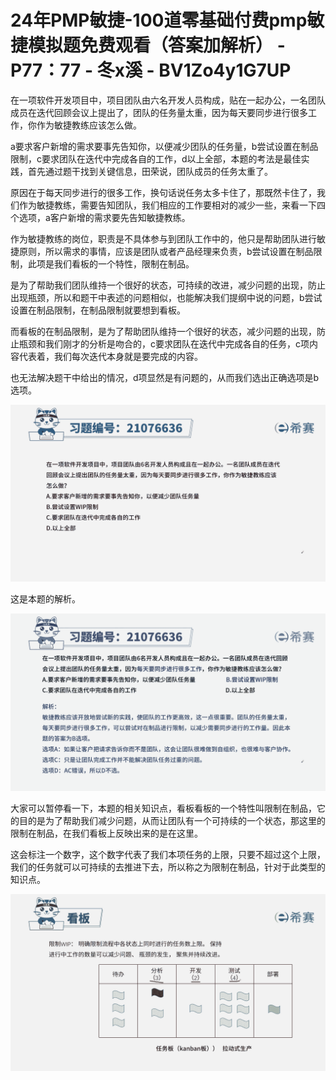 # 24年PMP敏捷-100道零基础付费pmp敏捷模拟题免费观看（答案加解析） - P77：77 - 冬x溪 - BV1Zo4y1G7UP

在一项软件开发项目中，项目团队由六名开发人员构成，贴在一起办公，一名团队成员在迭代回顾会议上提出了，团队的任务量太重，因为每天要同步进行很多工作，你作为敏捷教练应该怎么做。

a要求客户新增的需求要事先告知你，以便减少团队的任务量，b尝试设置在制品限制，c要求团队在迭代中完成各自的工作，d以上全部，本题的考法是最佳实践，首先通过题干找到关键信息，田荣说，团队成员的任务太重了。

原因在于每天同步进行的很多工作，换句话说任务太多卡住了，那既然卡住了，我们作为敏捷教练，需要告知团队，我们相应的工作要相对的减少一些，来看一下四个选项，a客户新增的需求要先告知敏捷教练。

作为敏捷教练的岗位，职责是不具体参与到团队工作中的，他只是帮助团队进行敏捷原则，所以需求的事情，应该是团队或者产品经理来负责，b尝试设置在制品限制，此项是我们看板的一个特性，限制在制品。

是为了帮助我们团队维持一个很好的状态，可持续的改进，减少问题的出现，防止出现瓶颈，所以和题干中表述的问题相似，也能解决我们提纲中说的问题，b尝试设置在制品限制，在制品限制就要想到看板。

而看板的在制品限制，是为了帮助团队维持一个很好的状态，减少问题的出现，防止瓶颈和我们刚才的分析是吻合的，c要求团队在迭代中完成各自的任务，c项内容代表着，我们每次迭代本身就是要完成的内容。

也无法解决题干中给出的情况，d项显然是有问题的，从而我们选出正确选项是b选项。

![](img/07d05a4a0d451a2d996f89920b4d1a12_1.png)

这是本题的解析。

![](img/07d05a4a0d451a2d996f89920b4d1a12_3.png)

大家可以暂停看一下，本题的相关知识点，看板看板的一个特性叫限制在制品，它的目的是为了帮助我们减少问题，从而让团队有一个可持续的一个状态，那这里的限制在制品，在我们看板上反映出来的是在这里。

这会标注一个数字，这个数字代表了我们本项任务的上限，只要不超过这个上限，我们的任务就可以可持续的去推进下去，所以称之为限制在制品，针对于此类型的知识点。



![](img/07d05a4a0d451a2d996f89920b4d1a12_5.png)